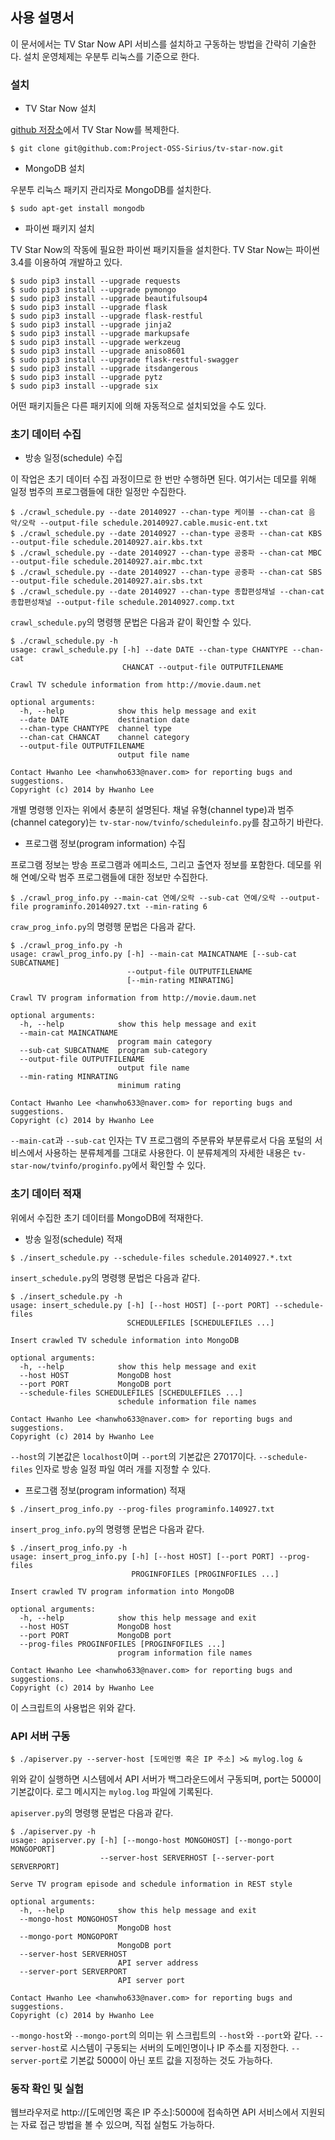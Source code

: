 ## 사용 설명서

이 문서에서는 TV Star Now API 서비스를 설치하고 구동하는 방법을 간략히 기술한다. 설치 운영체제는 우분투 리눅스를 기준으로 한다.

### 설치

* TV Star Now 설치

[github 저장소](https://github.com/Project-OSS-Sirius/tv-star-now)에서 TV Star Now를 복제한다.

``` shell-session
$ git clone git@github.com:Project-OSS-Sirius/tv-star-now.git
```

* MongoDB 설치

우분투 리눅스 패키지 관리자로 MongoDB를 설치한다.

``` shell-session
$ sudo apt-get install mongodb
```

* 파이썬 패키지 설치

TV Star Now의 작동에 필요한 파이썬 패키지들을 설치한다. TV Star Now는 파이썬 3.4를 이용하여 개발하고 있다.

``` shell-session
$ sudo pip3 install --upgrade requests
$ sudo pip3 install --upgrade pymongo
$ sudo pip3 install --upgrade beautifulsoup4
$ sudo pip3 install --upgrade flask
$ sudo pip3 install --upgrade flask-restful
$ sudo pip3 install --upgrade jinja2
$ sudo pip3 install --upgrade markupsafe
$ sudo pip3 install --upgrade werkzeug
$ sudo pip3 install --upgrade aniso8601
$ sudo pip3 install --upgrade flask-restful-swagger
$ sudo pip3 install --upgrade itsdangerous
$ sudo pip3 install --upgrade pytz
$ sudo pip3 install --upgrade six
```

어떤 패키지들은 다른 패키지에 의해 자동적으로 설치되었을 수도 있다.

### 초기 데이터 수집

* 방송 일정(schedule) 수집

이 작업은 초기 데이터 수집 과정이므로 한 번만 수행하면 된다. 여기서는 데모를 위해 일정 범주의 프로그램들에 대한 일정만 수집한다.

``` shell-session
$ ./crawl_schedule.py --date 20140927 --chan-type 케이블 --chan-cat 음악/오락 --output-file schedule.20140927.cable.music-ent.txt
$ ./crawl_schedule.py --date 20140927 --chan-type 공중파 --chan-cat KBS --output-file schedule.20140927.air.kbs.txt
$ ./crawl_schedule.py --date 20140927 --chan-type 공중파 --chan-cat MBC --output-file schedule.20140927.air.mbc.txt
$ ./crawl_schedule.py --date 20140927 --chan-type 공중파 --chan-cat SBS --output-file schedule.20140927.air.sbs.txt
$ ./crawl_schedule.py --date 20140927 --chan-type 종합편성채널 --chan-cat 종합편성채널 --output-file schedule.20140927.comp.txt
```

`crawl_schedule.py`의 명령행 문법은 다음과 같이 확인할 수 있다.

``` shell-session
$ ./crawl_schedule.py -h
usage: crawl_schedule.py [-h] --date DATE --chan-type CHANTYPE --chan-cat
                         CHANCAT --output-file OUTPUTFILENAME

Crawl TV schedule information from http://movie.daum.net

optional arguments:
  -h, --help            show this help message and exit
  --date DATE           destination date
  --chan-type CHANTYPE  channel type
  --chan-cat CHANCAT    channel category
  --output-file OUTPUTFILENAME
                        output file name

Contact Hwanho Lee <hanwho633@naver.com> for reporting bugs and suggestions.
Copyright (c) 2014 by Hwanho Lee
```

개별 명령행 인자는 위에서 충분히 설명된다. 채널 유형(channel type)과 범주(channel category)는 `tv-star-now/tvinfo/scheduleinfo.py`를 참고하기 바란다.

* 프로그램 정보(program information) 수집

프로그램 정보는 방송 프로그램과 에피소드, 그리고 출연자 정보를 포함한다. 데모를 위해 연예/오락 범주 프로그램들에 대한 정보만 수집한다.

``` shell-session
$ ./crawl_prog_info.py --main-cat 연예/오락 --sub-cat 연예/오락 --output-file programinfo.20140927.txt --min-rating 6
```

`craw_prog_info.py`의 명령행 문법은 다음과 같다.

``` shell-session
$ ./crawl_prog_info.py -h
usage: crawl_prog_info.py [-h] --main-cat MAINCATNAME [--sub-cat SUBCATNAME]
                          --output-file OUTPUTFILENAME
                          [--min-rating MINRATING]

Crawl TV program information from http://movie.daum.net

optional arguments:
  -h, --help            show this help message and exit
  --main-cat MAINCATNAME
                        program main category
  --sub-cat SUBCATNAME  program sub-category
  --output-file OUTPUTFILENAME
                        output file name
  --min-rating MINRATING
                        minimum rating

Contact Hwanho Lee <hanwho633@naver.com> for reporting bugs and suggestions.
Copyright (c) 2014 by Hwanho Lee
```

`--main-cat`과 `--sub-cat` 인자는 TV 프로그램의 주분류와 부분류로서 다음 포털의 서비스에서 사용하는 분류체계를 그대로 사용한다. 이 분류체계의 자세한 내용은 `tv-star-now/tvinfo/proginfo.py`에서 확인할 수 있다.

### 초기 데이터 적재

위에서 수집한 초기 데이터를 MongoDB에 적재한다.

* 방송 일정(schedule) 적재

``` shell-session
$ ./insert_schedule.py --schedule-files schedule.20140927.*.txt
```

`insert_schedule.py`의 명령행 문법은 다음과 같다.

``` shell-session
$ ./insert_schedule.py -h
usage: insert_schedule.py [-h] [--host HOST] [--port PORT] --schedule-files
                          SCHEDULEFILES [SCHEDULEFILES ...]

Insert crawled TV schedule information into MongoDB

optional arguments:
  -h, --help            show this help message and exit
  --host HOST           MongoDB host
  --port PORT           MongoDB port
  --schedule-files SCHEDULEFILES [SCHEDULEFILES ...]
                        schedule information file names

Contact Hwanho Lee <hanwho633@naver.com> for reporting bugs and suggestions.
Copyright (c) 2014 by Hwanho Lee
```

`--host`의 기본값은 `localhost`이며 `--port`의 기본값은 27017이다. `--schedule-files` 인자로 방송 일정 파일 여러 개를 지정할 수 있다.


* 프로그램 정보(program information) 적재

``` shell-session
$ ./insert_prog_info.py --prog-files programinfo.140927.txt
```

`insert_prog_info.py`의 명령행 문법은 다음과 같다.

``` shell-session
$ ./insert_prog_info.py -h
usage: insert_prog_info.py [-h] [--host HOST] [--port PORT] --prog-files
                           PROGINFOFILES [PROGINFOFILES ...]

Insert crawled TV program information into MongoDB

optional arguments:
  -h, --help            show this help message and exit
  --host HOST           MongoDB host
  --port PORT           MongoDB port
  --prog-files PROGINFOFILES [PROGINFOFILES ...]
                        program information file names

Contact Hwanho Lee <hanwho633@naver.com> for reporting bugs and suggestions.
Copyright (c) 2014 by Hwanho Lee
```

이 스크립트의 사용법은 위와 같다.

### API 서버 구동

``` shell-session
$ ./apiserver.py --server-host [도메인명 혹은 IP 주소] >& mylog.log &
```

위와 같이 실행하면 시스템에서 API 서버가 백그라운드에서 구동되며, port는 5000이 기본값이다. 로그 메시지는 `mylog.log` 파일에 기록된다.

`apiserver.py`의 명령행 문법은 다음과 같다.

``` shell-session
$ ./apiserver.py -h
usage: apiserver.py [-h] [--mongo-host MONGOHOST] [--mongo-port MONGOPORT]
                    --server-host SERVERHOST [--server-port SERVERPORT]

Serve TV program episode and schedule information in REST style

optional arguments:
  -h, --help            show this help message and exit
  --mongo-host MONGOHOST
                        MongoDB host
  --mongo-port MONGOPORT
                        MongoDB port
  --server-host SERVERHOST
                        API server address
  --server-port SERVERPORT
                        API server port

Contact Hwanho Lee <hanwho633@naver.com> for reporting bugs and suggestions.
Copyright (c) 2014 by Hwanho Lee
```

`--mongo-host`와 `--mongo-port`의 의미는 위 스크립트의 `--host`와 `--port`와 같다. `--server-host`로 시스템이 구동되는 서버의 도메인명이나 IP 주소를 지정한다. `--server-port`로 기본값 5000이 아닌 포트 값을 지정하는 것도 가능하다.

### 동작 확인 및 실험

웹브라우저로 http://[도메인명 혹은 IP 주소]:5000에 접속하면 API 서비스에서 지원되는 자료 접근 방법을 볼 수 있으며, 직접 실험도 가능하다.
